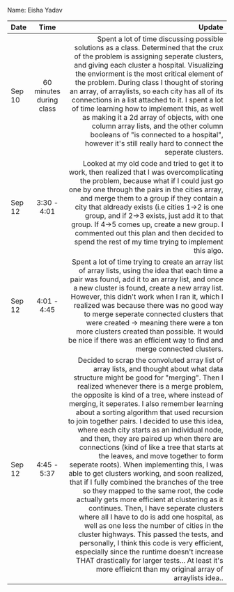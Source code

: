 Name: Eisha Yadav

| Date   |          Time           |                                                                                                                                                                                                                                                                                                                                                                                                                                                                                                                                                                                                                                                                                                                                                                                                                                                                                                                                                                                                                                                                                                                                                                                                           Update |
|:-------|:-----------------------:|-----------------------------------------------------------------------------------------------------------------------------------------------------------------------------------------------------------------------------------------------------------------------------------------------------------------------------------------------------------------------------------------------------------------------------------------------------------------------------------------------------------------------------------------------------------------------------------------------------------------------------------------------------------------------------------------------------------------------------------------------------------------------------------------------------------------------------------------------------------------------------------------------------------------------------------------------------------------------------------------------------------------------------------------------------------------------------------------------------------------------------------------------------------------------------------------------------------------:|
| Sep 10 | 60 minutes during class |                                                                                                                                                                                                                                                                                                                                                                                                                                                                                                                                                                    Spent a lot of time discussing possible solutions as a class. Determined that the crux of the problem is assigning seperate clusters, and giving each cluster a hospital. Visualizing the enviorment is the most critical element of the problem. During class I thought of storing an array, of arraylists, so each city has all of its connections in a list attached to it. I spent a lot of time learning how to implement this, as well as making it a 2d array of objects, with one column array lists, and the other column booleans of "is connected to a hospital", however it's still really hard to connect the seperate clusters. |
| Sep 12 |       3:30 - 4:01       |                                                                                                                                                                                                                                                                                                                                                                                                                                                                                                                                                                                                                                                                                                                     Looked at my old code and tried to get it to work, then realized that I was overcomplicating the problem, because what if I could just go one by one through the pairs in the cities array, and merge them to a group if they contain a city that aldready exists (i.e cities 1->2 is one group, and if 2->3 exists, just add it to that group. If 4->5 comes up, create a new group. I commented out this plan and then decided to spend the rest of my time trying to implement this algo. |
| Sep 12 |       4:01 - 4:45       |                                                                                                                                                                                                                                                                                                                                                                                                                                                                                                                                                                                                                                                                                                   Spent a lot of time trying to create an array list of array lists, using the idea that each time a pair was found, add it to an array list, and once a new cluster is found, create a new array list. However, this didn't work when I ran it, which I realized was because there was no good way to merge seperate connected clusters that were created -> meaning there were a ton more clusters created than possible. It would be nice if there was an efficient way to find and merge connected clusters. |
| Sep 12 |       4:45 - 5:37       | Decided to scrap the convoluted array list of array lists, and thought about what data structure might be good for "merging". Then I realized whenever there is a merge problem, the opposite is kind of a tree, where instead of merging, it seperates. I also remember learning about a sorting algorithm that used recursion to join together pairs. I decided to use this idea, where each city starts as an individual node, and then, they are paired up when there are connections (kind of like a tree that starts at the leaves, and move together to form seperate roots). When implementing this, I was able to get clusters working, and soon realized, that if I fully combined the branches of the tree so they mapped to the same root, the code actually gets more efficient at clustering as it continues. Then, I have seperate clusters where all I have to do is add one hospital, as well as one less the number of cities in the cluster highways. This passed the tests, and personally, I think this code is very efficient, especially since the runtime doesn't increase THAT drastically for larger tests... At least it's more effieicnt than my original array of arraylists idea.. |


